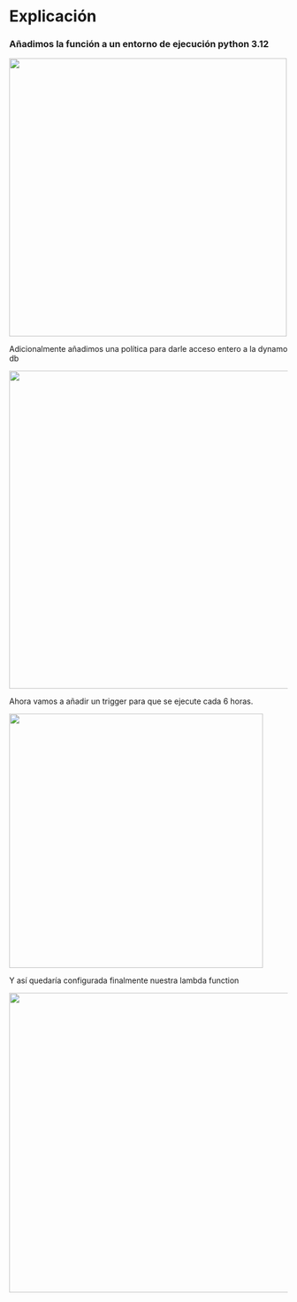 # Explicación

### Añadimos la función a un entorno de ejecución python 3.12

<img title="" src="file:///home/aiker/.config/marktext/images/2024-04-21-01-41-37-image.png" alt="" data-align="center" width="502">

Adicionalmente añadimos una política para darle acceso entero a la dynamo db

<img title="" src="file:///home/aiker/.config/marktext/images/2024-04-21-02-22-15-image.png" alt="" width="574" data-align="center">

Ahora vamos a añadir un trigger para que se ejecute cada 6 horas.

<img title="" src="file:///home/aiker/.config/marktext/images/2024-04-21-02-36-38-image.png" alt="" width="459" data-align="center">

Y así quedaría configurada finalmente nuestra lambda function

<img title="" src="file:///home/aiker/.config/marktext/images/2024-04-21-02-37-36-image.png" alt="" width="541" data-align="center">


